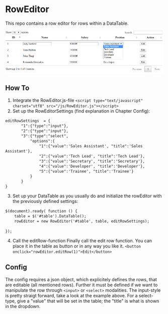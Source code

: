 # RowEditor
This repo contains a row editor for rows within a DataTable.

![alt text](https://github.com/JohnnyMoonlight/RowEditor/blob/master/img/screenshot.png)

## How To

1. Integrate the RowEditor.js-file `<script type="text/javascript" charset="utf8" src="/js/RowEditor.js"></script>`
2. Set up the RowEditorSettings (find explanation in Chapter Config):
```
editRowSettings  = {
       "1":{"type":"input"},
       "2":{"type":"input"},
       "3":{"type":"select",
           "options":{
               "1":{"value":'Sales Assistant', "title":'Sales Assistant'},
               "2":{"value":'Tech Lead', "title":'Tech Lead'},
               "3":{"value":'Secretary', "title":'Secretary'},
               "4":{"value":'Developer', "title":'Developer'},
               "5":{"value":'Trainee', "title":'Trainee'}
           }
       }
}
```
3. Set up your DataTable as you usually do and initialize the rowEditor with the previously defined settings:
  ```
  $(document).ready( function () {
      table = $('#table').DataTable();
      rowEditor = new RowEditor('#table', table, editRowSettings);

  });
  ```

  4. Call the editRow-function
Finally call the edit row function. You can place it in the table as button or in any way you like it.
  `<button onclick="rowEditor.editRow(1)">Edit</button>`

## Config

The config requires a json object, which explicitely defines the rows, that are editable (all mentioned rows).
Further it must be defined if we want to manipulate the row through `<input>` or `<select>` modalities.
The input-style is pretty straigt forward, take a look at the example above. For a select-type, give a "value" that will be set in the table; the "title" is what is shown in the dropdown.
